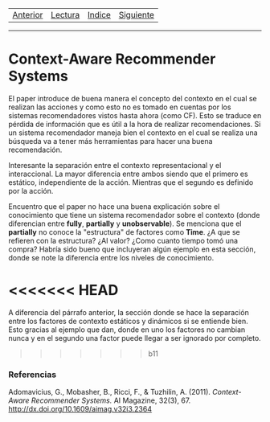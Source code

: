 <table><tr><td>
  <a href="./Blog10.md">Anterior</a>
</td><td>
  <a href="./Lecturas/Blog11.pdf">Lectura</a>
</td><td>
  <a href="./README.md">Indice</a>
</td><td>
  <a href="./Blog12.md">Siguiente</a>
</td></tr></table>

***

# Context-Aware Recommender Systems

El paper introduce de buena manera el concepto del contexto en el cual se realizan las acciones y como esto no es tomado en cuentas por los sistemas recomendadores vistos hasta ahora (como CF).
Esto se traduce en pérdida de información que es útil a la hora de realizar recomendaciones.
Si un sistema recomendador maneja bien el contexto en el cual se realiza una búsqueda va a tener más herramientas para hacer una buena recomendación.

Interesante la separación entre el contexto representacional y el interaccional.
La mayor diferencia entre ambos siendo que el primero es estático, independiente de la acción.
Mientras que el segundo es definido por la acción.

Encuentro que el paper no hace una buena explicación sobre el conocimiento que tiene un sistema recomendador sobre el contexto (donde diferencian entre __fully__, __partially__ y __unobservable__).
Se menciona que el __partially__ no conoce la "estructura" de factores como __Time__.
¿A que se refieren con la estructura?
¿Al valor? ¿Como cuanto tiempo tomó una compra?
Habría sido bueno que incluyeran algún ejemplo en esta sección, donde se note la diferencia entre los niveles de conocimiento.

<<<<<<< HEAD
=======
A diferencia del párrafo anterior, la sección donde se hace la separación entre los factores de contexto estáticos y dinámicos si se entiende bien.
Esto gracias al ejemplo que dan, donde en uno los factores no cambian nunca y en el segundo una factor puede llegar a ser ignorado por completo.

>>>>>>> b11


### Referencias

Adomavicius, G., Mobasher, B., Ricci, F., & Tuzhilin, A. (2011). _Context-Aware Recommender Systems._ AI Magazine, 32(3), 67. http://dx.doi.org/10.1609/aimag.v32i3.2364
